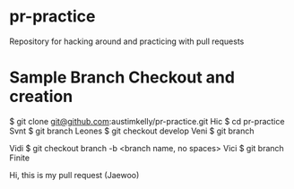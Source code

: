# pr-practice
Repository for hacking around and practicing with pull requests

# Sample Branch Checkout and creation

$ git clone git@github.com:austimkelly/pr-practice.git
Hic
$ cd pr-practice
Svnt
$ git branch
Leones
$ git checkout develop
Veni
$ git branch

Vidi
$ git checkout branch -b <branch name, no spaces>
Vici
$ git branch
Finite


Hi, this is my pull request (Jaewoo)

